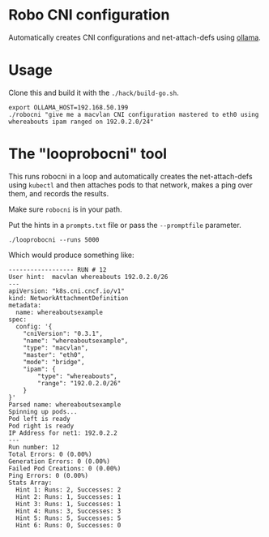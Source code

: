 # Robo CNI configuration

Automatically creates CNI configurations and net-attach-defs using [ollama](https://github.com/jmorganca/ollama).

# Usage

Clone this and build it with the `./hack/build-go.sh`.

```
export OLLAMA_HOST=192.168.50.199
./robocni "give me a macvlan CNI configuration mastered to eth0 using whereabouts ipam ranged on 192.0.2.0/24"
```

# The "looprobocni" tool

This runs robocni in a loop and automatically creates the net-attach-defs using `kubectl` and then attaches pods to that network, makes a ping over them, and records the results.

Make sure `robocni` is in your path.

Put the hints in a `prompts.txt` file or pass the `--promptfile` parameter.

```
./looprobocni --runs 5000
```

Which would produce something like:

```
------------------ RUN # 12
User hint:  macvlan whereabouts 192.0.2.0/26
---
apiVersion: "k8s.cni.cncf.io/v1"
kind: NetworkAttachmentDefinition
metadata:
  name: whereaboutsexample
spec:
  config: '{
    "cniVersion": "0.3.1",
    "name": "whereaboutsexample",
    "type": "macvlan",
    "master": "eth0",
    "mode": "bridge",
    "ipam": {
        "type": "whereabouts",
        "range": "192.0.2.0/26"
    }
}'
Parsed name: whereaboutsexample
Spinning up pods...
Pod left is ready
Pod right is ready
IP Address for net1: 192.0.2.2
---
Run number: 12
Total Errors: 0 (0.00%)
Generation Errors: 0 (0.00%)
Failed Pod Creations: 0 (0.00%)
Ping Errors: 0 (0.00%)
Stats Array:
  Hint 1: Runs: 2, Successes: 2
  Hint 2: Runs: 1, Successes: 1
  Hint 3: Runs: 1, Successes: 1
  Hint 4: Runs: 3, Successes: 3
  Hint 5: Runs: 5, Successes: 5
  Hint 6: Runs: 0, Successes: 0
```